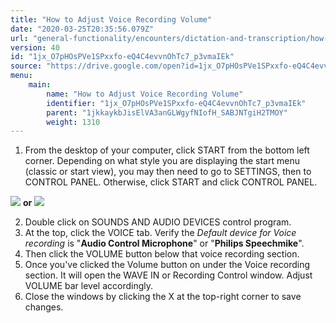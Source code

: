 ```yaml
---
title: "How to Adjust Voice Recording Volume"
date: "2020-03-25T20:35:56.079Z"
url: "general-functionality/encounters/dictation-and-transcription/how-to-adjust-voice-recording-volume.html"
version: 40
id: "1jx_O7pHOsPVe1SPxxfo-eQ4C4evvnOhTc7_p3vmaIEk"
source: "https://drive.google.com/open?id=1jx_O7pHOsPVe1SPxxfo-eQ4C4evvnOhTc7_p3vmaIEk"
menu:
    main:
        name: "How to Adjust Voice Recording Volume"
        identifier: "1jx_O7pHOsPVe1SPxxfo-eQ4C4evvnOhTc7_p3vmaIEk"
        parent: "1jkkaykbJisElVA3anGLWgyfNIofH_SABJNTgiH2TMOY"
        weight: 1310
---
```

1. From the desktop of your computer, click START from the bottom left corner. Depending on what style you are displaying the start menu (classic or start view), you may then need to go to SETTINGS, then to CONTROL PANEL. Otherwise, click START and click CONTROL PANEL.



![](how-to-adjust-voice-recording-volume.images/image1.png) **or** ![](how-to-adjust-voice-recording-volume.images/image2.png)



2. Double click on SOUNDS AND AUDIO DEVICES control program.
3. At the top, click the VOICE tab. Verify the <em>Default device for Voice recording</em> is "<strong>Audio Control Microphone</strong>" or "<strong>Philips Speechmike</strong>".
4. Then click the VOLUME button below that voice recording section.
5. Once you've clicked the Volume button on under the Voice recording section. It will open the WAVE IN or Recording Control window. Adjust VOLUME bar level accordingly.
6. Close the windows by clicking the X at the top-right corner to save changes.
